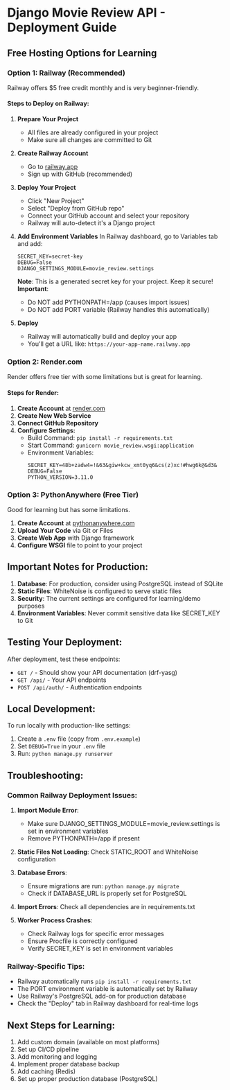 # Django Movie Review API - Deployment Guide

## Free Hosting Options for Learning

### Option 1: Railway (Recommended)
Railway offers $5 free credit monthly and is very beginner-friendly.

#### Steps to Deploy on Railway:

1. **Prepare Your Project**
   - All files are already configured in your project
   - Make sure all changes are committed to Git

2. **Create Railway Account**
   - Go to [railway.app](https://railway.app)
   - Sign up with GitHub (recommended)

3. **Deploy Your Project**
   - Click "New Project"
   - Select "Deploy from GitHub repo"
   - Connect your GitHub account and select your repository
   - Railway will auto-detect it's a Django project

4. **Add Environment Variables**
   In Railway dashboard, go to Variables tab and add:
   ```
   SECRET_KEY=secret-key
   DEBUG=False
   DJANGO_SETTINGS_MODULE=movie_review.settings
   ```
   
   **Note**: This is a generated secret key for your project. Keep it secure!
   **Important**: 
   - Do NOT add PYTHONPATH=/app (causes import issues)
   - Do NOT add PORT variable (Railway handles this automatically)

5. **Deploy**
   - Railway will automatically build and deploy your app
   - You'll get a URL like: `https://your-app-name.railway.app`

### Option 2: Render.com
Render offers free tier with some limitations but is great for learning.

#### Steps for Render:

1. **Create Account** at [render.com](https://render.com)
2. **Create New Web Service**
3. **Connect GitHub Repository**
4. **Configure Settings:**
   - Build Command: `pip install -r requirements.txt`
   - Start Command: `gunicorn movie_review.wsgi:application`
   - Environment Variables:
     ```
     SECRET_KEY=48b+zadw4=!&63&giw+kcw_xmt0yq6&cs(z)xc!#hwg6k@&d3&
     DEBUG=False
     PYTHON_VERSION=3.11.0
     ```

### Option 3: PythonAnywhere (Free Tier)
Good for learning but has some limitations.

1. **Create Account** at [pythonanywhere.com](https://pythonanywhere.com)
2. **Upload Your Code** via Git or Files
3. **Create Web App** with Django framework
4. **Configure WSGI** file to point to your project

## Important Notes for Production:

1. **Database**: For production, consider using PostgreSQL instead of SQLite
2. **Static Files**: WhiteNoise is configured to serve static files
3. **Security**: The current settings are configured for learning/demo purposes
4. **Environment Variables**: Never commit sensitive data like SECRET_KEY to Git

## Testing Your Deployment:

After deployment, test these endpoints:
- `GET /` - Should show your API documentation (drf-yasg)
- `GET /api/` - Your API endpoints
- `POST /api/auth/` - Authentication endpoints

## Local Development:

To run locally with production-like settings:
1. Create a `.env` file (copy from `.env.example`)
2. Set `DEBUG=True` in your `.env` file
3. Run: `python manage.py runserver`

## Troubleshooting:

### Common Railway Deployment Issues:

1. **Import Module Error**: 
   - Make sure DJANGO_SETTINGS_MODULE=movie_review.settings is set in environment variables
   - Remove PYTHONPATH=/app if present

2. **Static Files Not Loading**: Check STATIC_ROOT and WhiteNoise configuration

3. **Database Errors**: 
   - Ensure migrations are run: `python manage.py migrate`
   - Check if DATABASE_URL is properly set for PostgreSQL

4. **Import Errors**: Check all dependencies are in requirements.txt

5. **Worker Process Crashes**:
   - Check Railway logs for specific error messages
   - Ensure Procfile is correctly configured
   - Verify SECRET_KEY is set in environment variables

### Railway-Specific Tips:
- Railway automatically runs `pip install -r requirements.txt`
- The PORT environment variable is automatically set by Railway
- Use Railway's PostgreSQL add-on for production database
- Check the "Deploy" tab in Railway dashboard for real-time logs

## Next Steps for Learning:

1. Add custom domain (available on most platforms)
2. Set up CI/CD pipeline
3. Add monitoring and logging
4. Implement proper database backup
5. Add caching (Redis)
6. Set up proper production database (PostgreSQL)
